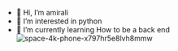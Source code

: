 - 👋 Hi, I’m amirali
- 👀 I’m interested in python
- 🌱 I’m currently learning How to be a back end ![space-4k-phone-x797hr5e8lvh8mmw](https://github.com/user-attachments/assets/9950c6c5-ca43-4d62-8785-c2da7f572023)

  

<!---
amirali8831/amirali8831 is a ✨ special ✨ repository because its `README.md` (this file) appears on your GitHub profile.
You can click the Preview link to take a look at your changes.
--->

